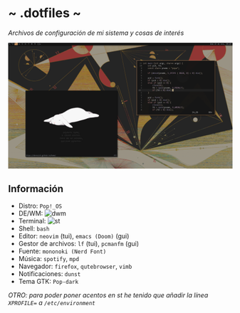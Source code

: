 # ~ .dotfiles ~
*Archivos de configuración de mi sistema y cosas de interés*

![](showcase.png)

## Información
- Distro: `Pop!_OS`
- DE/WM: ![dwm](https://github.com/Dorovich/dwm-vido)
- Terminal: ![st](https://github.com/Dorovich/st-vido)
- Shell: `bash`
- Editor: `neovim` (tui), `emacs (Doom)` (gui)
- Gestor de archivos: `lf` (tui), `pcmanfm` (gui)
- Fuente: `mononoki (Nerd Font)`
- Música: `spotify`, `mpd`
- Navegador: `firefox`, `qutebrowser`, `vimb`
- Notificaciones: `dunst`
- Tema GTK: `Pop-dark`

*OTRO: para poder poner acentos en st he tenido que añadir la línea `XPROFILE=` a `/etc/environment`*
